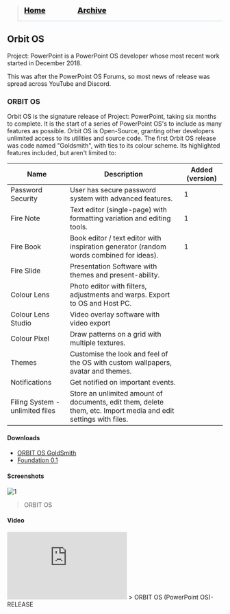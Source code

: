 <blockquote style="background: #0000;border-bottom: 1px solid #B2D2E1;">
  <p style=""><a href="https://hexa-one.github.io/pptos-wiki/" style="font-size: 17px;font-weight: 900;font-style: normal;text-shadow: rgba(255,255,255,0.9) 0 1px 0;">Home</a>&nbsp;&nbsp;&nbsp;&nbsp;&nbsp;&nbsp;&nbsp;&nbsp;&nbsp;&nbsp;&nbsp;&nbsp;&nbsp;&nbsp;&nbsp;&nbsp;&nbsp;&nbsp;
    <a href="https://hexa-one.github.io/pptos-wiki/archive/" style="font-size: 17px;font-weight: 900;font-style: normal;text-shadow: rgba(255,255,255,0.9) 0 1px 0;">Archive</a>  
  </p>
</blockquote>

## Orbit OS

Project: PowerPoint is a PowerPoint OS developer whose most recent work started in December 2018.

This was after the PowerPoint OS Forums, so most news of release was spread across YouTube and Discord.

### ORBIT OS 
Orbit OS is the signature release of Project: PowerPoint, taking six months to complete. It is the start of a series of PowerPoint OS's to include as many features as possible. Orbit OS is Open-Source, granting other developers unlimited access to its utilities and source code.
The first Orbit OS release was code named "Goldsmith", with ties to its colour scheme. Its highlighted features included, but aren't limited to:

|Name|Description|Added (version)|
|---|---|---|
|Password Security|User has secure password system with advanced features.|1|
|Fire Note|Text editor (single-page) with formatting variation and editing tools.|1|
|Fire Book|Book editor / text editor with inspiration generator (random words combined for ideas).|1|
|Fire Slide|Presentation Software with themes and present-ability.|
|Colour Lens|Photo editor with filters, adjustments and warps. Export to OS and Host PC.|
|Colour Lens Studio|Video overlay software with video export|
|Colour Pixel|Draw patterns on a grid with multiple textures.|
|Themes|Customise the look and feel of the OS with custom wallpapers, avatar and themes.|
|Notifications|Get notified on important events.|
|Filing System - unlimited files|Store an unlimited amount of documents, edit them, delete them, etc. Import media and edit settings with files.|

#### Downloads

- [ORBIT OS GoldSmith](https://1drv.ms/u/s!AvVW-0Dap3RQkxEJmMTpXbTFt4XZ?e=Y8q2OY)
- [Foundation 0.1](https://github.com/hexa-one/pptos-wiki/raw/gh-pages/files/Orbit_OS/Foundation%200.1.pptm)

#### Screenshots

![1](https://user-images.githubusercontent.com/58103738/128825968-db9f7dcd-c1fd-4a93-9084-7b3958dfd72a.png)
> ORBIT OS

#### Video

<iframe width="280" height="157" src="https://www.youtube-nocookie.com/embed/V0w_HfFNYiU" title="YouTube video player" frameborder="0" allow="accelerometer; autoplay; clipboard-write; encrypted-media; gyroscope; picture-in-picture" allowfullscreen></iframe>
> ORBIT OS (PowerPoint OS)- RELEASE
